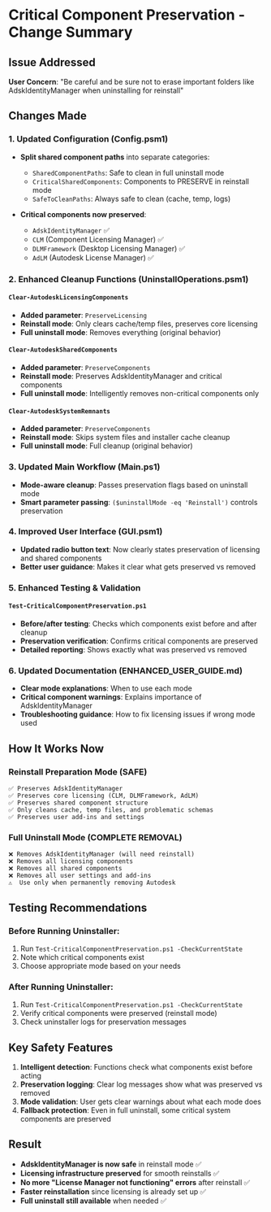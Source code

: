 # Critical Component Preservation - Change Summary

## Issue Addressed
**User Concern**: "Be careful and be sure not to erase important folders like AdskIdentityManager when uninstalling for reinstall"

## Changes Made

### 1. Updated Configuration (Config.psm1)
- **Split shared component paths** into separate categories:
  - `SharedComponentPaths`: Safe to clean in full uninstall mode
  - `CriticalSharedComponents`: Components to PRESERVE in reinstall mode
  - `SafeToCleanPaths`: Always safe to clean (cache, temp, logs)

- **Critical components now preserved**:
  - `AdskIdentityManager` ✅
  - `CLM` (Component Licensing Manager) ✅
  - `DLMFramework` (Desktop Licensing Manager) ✅
  - `AdLM` (Autodesk License Manager) ✅

### 2. Enhanced Cleanup Functions (UninstallOperations.psm1)

#### `Clear-AutodeskLicensingComponents`
- **Added parameter**: `PreserveLicensing`
- **Reinstall mode**: Only clears cache/temp files, preserves core licensing
- **Full uninstall mode**: Removes everything (original behavior)

#### `Clear-AutodeskSharedComponents`
- **Added parameter**: `PreserveComponents`
- **Reinstall mode**: Preserves AdskIdentityManager and critical components
- **Full uninstall mode**: Intelligently removes non-critical components only

#### `Clear-AutodeskSystemRemnants`
- **Added parameter**: `PreserveComponents`
- **Reinstall mode**: Skips system files and installer cache cleanup
- **Full uninstall mode**: Full cleanup (original behavior)

### 3. Updated Main Workflow (Main.ps1)
- **Mode-aware cleanup**: Passes preservation flags based on uninstall mode
- **Smart parameter passing**: `($uninstallMode -eq 'Reinstall')` controls preservation

### 4. Improved User Interface (GUI.psm1)
- **Updated radio button text**: Now clearly states preservation of licensing and shared components
- **Better user guidance**: Makes it clear what gets preserved vs removed

### 5. Enhanced Testing & Validation

#### `Test-CriticalComponentPreservation.ps1`
- **Before/after testing**: Checks which components exist before and after cleanup
- **Preservation verification**: Confirms critical components are preserved
- **Detailed reporting**: Shows exactly what was preserved vs removed

### 6. Updated Documentation (ENHANCED_USER_GUIDE.md)
- **Clear mode explanations**: When to use each mode
- **Critical component warnings**: Explains importance of AdskIdentityManager
- **Troubleshooting guidance**: How to fix licensing issues if wrong mode used

## How It Works Now

### Reinstall Preparation Mode (SAFE)
```
✅ Preserves AdskIdentityManager
✅ Preserves core licensing (CLM, DLMFramework, AdLM)
✅ Preserves shared component structure
✅ Only cleans cache, temp files, and problematic schemas
✅ Preserves user add-ins and settings
```

### Full Uninstall Mode (COMPLETE REMOVAL)
```
❌ Removes AdskIdentityManager (will need reinstall)
❌ Removes all licensing components
❌ Removes all shared components
❌ Removes all user settings and add-ins
⚠️  Use only when permanently removing Autodesk
```

## Testing Recommendations

### Before Running Uninstaller:
1. Run `Test-CriticalComponentPreservation.ps1 -CheckCurrentState`
2. Note which critical components exist
3. Choose appropriate mode based on your needs

### After Running Uninstaller:
1. Run `Test-CriticalComponentPreservation.ps1 -CheckCurrentState`
2. Verify critical components were preserved (reinstall mode)
3. Check uninstaller logs for preservation messages

## Key Safety Features

1. **Intelligent detection**: Functions check what components exist before acting
2. **Preservation logging**: Clear log messages show what was preserved vs removed
3. **Mode validation**: User gets clear warnings about what each mode does
4. **Fallback protection**: Even in full uninstall, some critical system components are preserved

## Result
- **AdskIdentityManager is now safe** in reinstall mode ✅
- **Licensing infrastructure preserved** for smooth reinstalls ✅
- **No more "License Manager not functioning" errors** after reinstall ✅
- **Faster reinstallation** since licensing is already set up ✅
- **Full uninstall still available** when needed ✅
